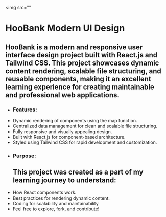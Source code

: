 <img src=""

<h1>HooBank Modern UI Design</h1>
<h2>HooBank is a modern and responsive user interface design project built with React.js and Tailwind CSS. This project showcases dynamic content rendering, scalable file structuring, and reusable components, making it an excellent learning experience for creating maintainable and professional web applications.</h2>
<ul>
<li><h3>Features:</h3></li>
<li>Dynamic rendering of components using the map function.</li>
<li>Centralized data management for clean and scalable file structuring.</li>
<li>Fully responsive and visually appealing design.</li>
<li>Built with React.js for component-based architecture.</li>
<li>Styled using Tailwind CSS for rapid development and customization.</li>
<li><h3>Purpose:</h3></li>
<h2>This project was created as a part of my learning journey to understand:</h2>

<li>How React components work.</li>
<li>Best practices for rendering dynamic content.</li>
<li>Coding for scalability and maintainability</li>
<li>Feel free to explore, fork, and contribute!</li>
